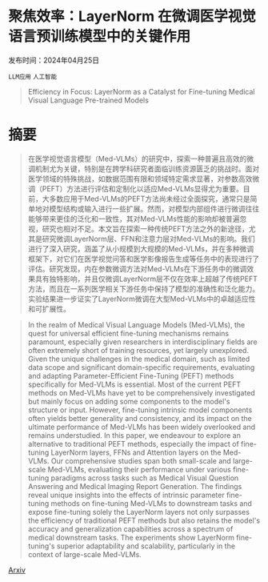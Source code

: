 # 聚焦效率：LayerNorm 在微调医学视觉语言预训练模型中的关键作用

发布时间：2024年04月25日

`LLM应用` `人工智能`

> Efficiency in Focus: LayerNorm as a Catalyst for Fine-tuning Medical Visual Language Pre-trained Models

# 摘要

> 在医学视觉语言模型（Med-VLMs）的研究中，探索一种普遍且高效的微调机制尤为关键，特别是在跨学科研究者面临训练资源匮乏的挑战时。面对医学领域的特殊挑战，如数据范围有限和领域特定需求显著，对参数高效微调（PEFT）方法进行评估和定制化以适应Med-VLMs显得尤为重要。目前，大多数应用于Med-VLMs的PEFT方法尚未经过全面探究，通常只是简单地对模型结构或输入进行一些扩展。然而，对模型内部组件进行微调往往能够带来更佳的泛化和一致性，其对Med-VLMs性能的影响却被普遍忽视，研究也相对不足。本文旨在探索一种传统PEFT方法之外的新途径，尤其是研究微调LayerNorm层、FFN和注意力层对Med-VLMs的影响。我们进行了深入研究，涵盖了从小规模到大规模的Med-VLMs，并在多种微调框架下，对它们在医学视觉问答和医学影像报告生成等任务中的表现进行了评估。研究发现，内在参数微调方法对Med-VLMs在下游任务中的微调效果具有独特影响，并且仅微调LayerNorm层不仅在效率上超越了传统PEFT方法，而且在一系列医学相关下游任务中保持了模型的准确性和泛化能力。实验结果进一步证实了LayerNorm微调在大型Med-VLMs中的卓越适应性和可扩展性。

> In the realm of Medical Visual Language Models (Med-VLMs), the quest for universal efficient fine-tuning mechanisms remains paramount, especially given researchers in interdisciplinary fields are often extremely short of training resources, yet largely unexplored. Given the unique challenges in the medical domain, such as limited data scope and significant domain-specific requirements, evaluating and adapting Parameter-Efficient Fine-Tuning (PEFT) methods specifically for Med-VLMs is essential. Most of the current PEFT methods on Med-VLMs have yet to be comprehensively investigated but mainly focus on adding some components to the model's structure or input. However, fine-tuning intrinsic model components often yields better generality and consistency, and its impact on the ultimate performance of Med-VLMs has been widely overlooked and remains understudied. In this paper, we endeavour to explore an alternative to traditional PEFT methods, especially the impact of fine-tuning LayerNorm layers, FFNs and Attention layers on the Med-VLMs. Our comprehensive studies span both small-scale and large-scale Med-VLMs, evaluating their performance under various fine-tuning paradigms across tasks such as Medical Visual Question Answering and Medical Imaging Report Generation. The findings reveal unique insights into the effects of intrinsic parameter fine-tuning methods on fine-tuning Med-VLMs to downstream tasks and expose fine-tuning solely the LayerNorm layers not only surpasses the efficiency of traditional PEFT methods but also retains the model's accuracy and generalization capabilities across a spectrum of medical downstream tasks. The experiments show LayerNorm fine-tuning's superior adaptability and scalability, particularly in the context of large-scale Med-VLMs.

[Arxiv](https://arxiv.org/abs/2404.16385)